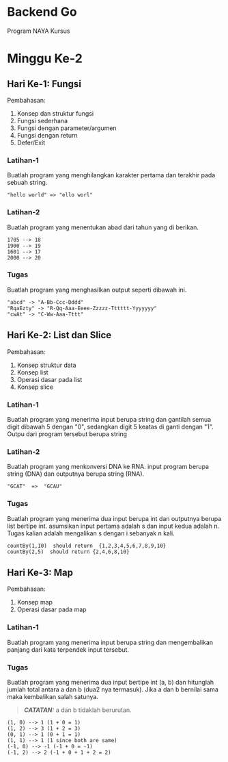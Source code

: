 # Backend Go
Program NAYA Kursus

# Minggu Ke-2
## Hari Ke-1: Fungsi
Pembahasan:
1. Konsep dan struktur fungsi
2. Fungsi sederhana
3. Fungsi dengan parameter/argumen
4. Fungsi dengan return
5. Defer/Exit

### Latihan-1
Buatlah program yang menghilangkan karakter pertama dan terakhir pada sebuah string.

```
"hello world" => "ello worl"
```

### Latihan-2
Buatlah program yang menentukan abad dari tahun yang di berikan.

```
1705 --> 18
1900 --> 19
1601 --> 17
2000 --> 20
```

### Tugas
Buatlah program yang menghasilkan output seperti dibawah ini.

```
"abcd" -> "A-Bb-Ccc-Dddd"
"RqaEzty" -> "R-Qq-Aaa-Eeee-Zzzzz-Tttttt-Yyyyyyy"
"cwAt" -> "C-Ww-Aaa-Tttt"
```

## Hari Ke-2: List dan Slice
Pembahasan:
1. Konsep struktur data
2. Konsep list
3. Operasi dasar pada list
4. Konsep slice

### Latihan-1
Buatlah program yang menerima input berupa string dan gantilah semua digit dibawah 5 dengan "0", sedangkan digit 5 keatas di ganti dengan "1". Outpu dari program tersebut berupa string

### Latihan-2
Buatlah program yang menkonversi DNA ke RNA. input program berupa string (DNA) dan outputnya berupa string (RNA).

```
"GCAT"  =>  "GCAU"
```

### Tugas
Buatlah program yang menerima dua input berupa int dan outputnya berupa list bertipe int. asumsikan input pertama adalah s dan input kedua adalah n. Tugas kalian adalah mengalikan s dengan i sebanyak n kali.

```
countBy(1,10)  should return  {1,2,3,4,5,6,7,8,9,10}
countBy(2,5)  should return {2,4,6,8,10}
```

## Hari Ke-3: Map
Pembahasan:
1. Konsep map
2. Operasi dasar pada map

### Latihan-1
Buatlah program yang menerima input berupa string dan mengembalikan panjang dari kata terpendek input tersebut.

### Tugas
Buatlah program yang menerima dua input bertipe int (a, b) dan hitunglah jumlah total antara a dan b (dua2 nya termasuk). Jika a dan b bernilai sama maka kembalikan salah satunya.

> **_CATATAN:_**$~$a dan b tidaklah berurutan.

```
(1, 0) --> 1 (1 + 0 = 1)
(1, 2) --> 3 (1 + 2 = 3)
(0, 1) --> 1 (0 + 1 = 1)
(1, 1) --> 1 (1 since both are same)
(-1, 0) --> -1 (-1 + 0 = -1)
(-1, 2) --> 2 (-1 + 0 + 1 + 2 = 2)
```
